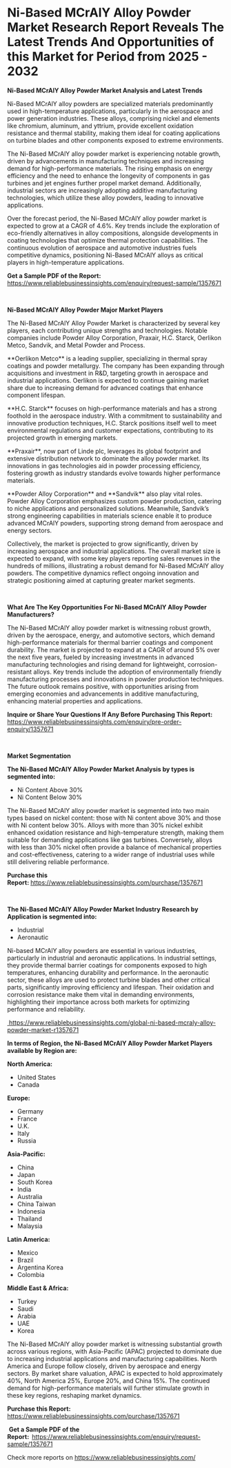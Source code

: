 <p><h1>Ni-Based MCrAlY Alloy Powder Market Research Report Reveals The Latest Trends And Opportunities of this Market for Period from 2025 - 2032</h1></p><p><strong>Ni-Based MCrAlY Alloy Powder Market Analysis and Latest Trends</strong></p>
<p><p>Ni-Based MCrAlY alloy powders are specialized materials predominantly used in high-temperature applications, particularly in the aerospace and power generation industries. These alloys, comprising nickel and elements like chromium, aluminum, and yttrium, provide excellent oxidation resistance and thermal stability, making them ideal for coating applications on turbine blades and other components exposed to extreme environments.</p><p>The Ni-Based MCrAlY alloy powder market is experiencing notable growth, driven by advancements in manufacturing techniques and increasing demand for high-performance materials. The rising emphasis on energy efficiency and the need to enhance the longevity of components in gas turbines and jet engines further propel market demand. Additionally, industrial sectors are increasingly adopting additive manufacturing technologies, which utilize these alloy powders, leading to innovative applications.</p><p>Over the forecast period, the Ni-Based MCrAlY alloy powder market is expected to grow at a CAGR of 4.6%. Key trends include the exploration of eco-friendly alternatives in alloy compositions, alongside developments in coating technologies that optimize thermal protection capabilities. The continuous evolution of aerospace and automotive industries fuels competitive dynamics, positioning Ni-Based MCrAlY alloys as critical players in high-temperature applications.</p></p>
<p><strong>Get a Sample PDF of the Report:&nbsp;</strong> <a href="https://www.reliablebusinessinsights.com/enquiry/request-sample/1357671?utm_campaign=3352&utm_medium=2&utm_source=Github&utm_content=ia&utm_term=02042025&utm_id=ni-based-mcraly-alloy-powder">https://www.reliablebusinessinsights.com/enquiry/request-sample/1357671</a></p>
<p>&nbsp;</p>
<p><strong>Ni-Based MCrAlY Alloy Powder Major Market Players</strong></p>
<p><p>The Ni-Based MCrAlY Alloy Powder Market is characterized by several key players, each contributing unique strengths and technologies. Notable companies include Powder Alloy Corporation, Praxair, H.C. Starck, Oerlikon Metco, Sandvik, and Metal Powder and Process. </p><p>**Oerlikon Metco** is a leading supplier, specializing in thermal spray coatings and powder metallurgy. The company has been expanding through acquisitions and investment in R&D, targeting growth in aerospace and industrial applications. Oerlikon is expected to continue gaining market share due to increasing demand for advanced coatings that enhance component lifespan.</p><p>**H.C. Starck** focuses on high-performance materials and has a strong foothold in the aerospace industry. With a commitment to sustainability and innovative production techniques, H.C. Starck positions itself well to meet environmental regulations and customer expectations, contributing to its projected growth in emerging markets.</p><p>**Praxair**, now part of Linde plc, leverages its global footprint and extensive distribution network to dominate the alloy powder market. Its innovations in gas technologies aid in powder processing efficiency, fostering growth as industry standards evolve towards higher performance materials.</p><p>**Powder Alloy Corporation** and **Sandvik** also play vital roles. Powder Alloy Corporation emphasizes custom powder production, catering to niche applications and personalized solutions. Meanwhile, Sandvik’s strong engineering capabilities in materials science enable it to produce advanced MCrAlY powders, supporting strong demand from aerospace and energy sectors.</p><p>Collectively, the market is projected to grow significantly, driven by increasing aerospace and industrial applications. The overall market size is expected to expand, with some key players reporting sales revenues in the hundreds of millions, illustrating a robust demand for Ni-Based MCrAlY alloy powders. The competitive dynamics reflect ongoing innovation and strategic positioning aimed at capturing greater market segments.</p></p>
<p>&nbsp;</p>
<p><strong>What Are The Key Opportunities For Ni-Based MCrAlY Alloy Powder Manufacturers?</strong></p>
<p><p>The Ni-Based MCrAlY alloy powder market is witnessing robust growth, driven by the aerospace, energy, and automotive sectors, which demand high-performance materials for thermal barrier coatings and component durability. The market is projected to expand at a CAGR of around 5% over the next five years, fueled by increasing investments in advanced manufacturing technologies and rising demand for lightweight, corrosion-resistant alloys. Key trends include the adoption of environmentally friendly manufacturing processes and innovations in powder production techniques. The future outlook remains positive, with opportunities arising from emerging economies and advancements in additive manufacturing, enhancing material properties and applications.</p></p>
<p><strong>Inquire or Share Your Questions If Any Before Purchasing This Report:</strong> <a href="https://www.reliablebusinessinsights.com/enquiry/pre-order-enquiry/1357671?utm_campaign=3352&utm_medium=2&utm_source=Github&utm_content=ia&utm_term=02042025&utm_id=ni-based-mcraly-alloy-powder">https://www.reliablebusinessinsights.com/enquiry/pre-order-enquiry/1357671</a></p>
<p>&nbsp;</p>
<p><strong>Market Segmentation</strong></p>
<p><strong>The Ni-Based MCrAlY Alloy Powder Market Analysis by types is segmented into:</strong></p>
<p><ul><li>Ni Content Above 30%</li><li>Ni Content Below 30%</li></ul></p>
<p><p>The Ni-Based MCrAlY alloy powder market is segmented into two main types based on nickel content: those with Ni content above 30% and those with Ni content below 30%. Alloys with more than 30% nickel exhibit enhanced oxidation resistance and high-temperature strength, making them suitable for demanding applications like gas turbines. Conversely, alloys with less than 30% nickel often provide a balance of mechanical properties and cost-effectiveness, catering to a wider range of industrial uses while still delivering reliable performance.</p></p>
<p><strong>Purchase this Report:&nbsp;</strong><a href="https://www.reliablebusinessinsights.com/purchase/1357671?utm_campaign=3352&utm_medium=2&utm_source=Github&utm_content=ia&utm_term=02042025&utm_id=ni-based-mcraly-alloy-powder">https://www.reliablebusinessinsights.com/purchase/1357671</a></p>
<p>&nbsp;</p>
<p><strong>The Ni-Based MCrAlY Alloy Powder Market Industry Research by Application is segmented into:</strong></p>
<p><ul><li>Industrial</li><li>Aeronautic</li></ul></p>
<p><p>Ni-based MCrAlY alloy powders are essential in various industries, particularly in industrial and aeronautic applications. In industrial settings, they provide thermal barrier coatings for components exposed to high temperatures, enhancing durability and performance. In the aeronautic sector, these alloys are used to protect turbine blades and other critical parts, significantly improving efficiency and lifespan. Their oxidation and corrosion resistance make them vital in demanding environments, highlighting their importance across both markets for optimizing performance and reliability.</p></p>
<p><a href="https://www.reliablebusinessinsights.com/global-ni-based-mcraly-alloy-powder-market-r1357671?utm_campaign=3352&utm_medium=2&utm_source=Github&utm_content=ia&utm_term=02042025&utm_id=ni-based-mcraly-alloy-powder">&nbsp;https://www.reliablebusinessinsights.com/global-ni-based-mcraly-alloy-powder-market-r1357671</a></p>
<p><strong>In terms of Region, the Ni-Based MCrAlY Alloy Powder Market Players available by Region are:</strong></p>
<p>
    <p> <strong> North America: </strong>
        <ul>
            <li>United States</li>
            <li>Canada</li>
        </ul>
        </p> 
    <p> <strong> Europe: </strong>
        <ul>
            <li>Germany</li>
            <li>France</li>
            <li>U.K.</li>
            <li>Italy</li>
            <li>Russia</li>
        </ul>
        </p> 
    <p> <strong> Asia-Pacific: </strong>
        <ul>
            <li>China</li>
            <li>Japan</li>
            <li>South Korea</li>
            <li>India</li>
            <li>Australia</li>
            <li>China Taiwan</li>
            <li>Indonesia</li>
            <li>Thailand</li>
            <li>Malaysia</li>
        </ul>
        </p> 
    <p> <strong> Latin America: </strong>
        <ul>
            <li>Mexico</li>
            <li>Brazil</li>
            <li>Argentina Korea</li>
            <li>Colombia</li>
        </ul>
        </p> 
    <p> <strong> Middle East & Africa: </strong>
        <ul>
            <li>Turkey</li>
            <li>Saudi</li>
            <li>Arabia</li>
            <li>UAE</li>
            <li>Korea</li>
        </ul>
    </p>
    </p>
<p><p>The Ni-Based MCrAlY alloy powder market is witnessing substantial growth across various regions, with Asia-Pacific (APAC) projected to dominate due to increasing industrial applications and manufacturing capabilities. North America and Europe follow closely, driven by aerospace and energy sectors. By market share valuation, APAC is expected to hold approximately 40%, North America 25%, Europe 20%, and China 15%. The continued demand for high-performance materials will further stimulate growth in these key regions, reshaping market dynamics.</p></p>
<p><strong>Purchase this Report: </strong><a href="https://www.reliablebusinessinsights.com/purchase/1357671?utm_campaign=3352&utm_medium=2&utm_source=Github&utm_content=ia&utm_term=02042025&utm_id=ni-based-mcraly-alloy-powder">https://www.reliablebusinessinsights.com/purchase/1357671</a></p>
<p>&nbsp;<strong>Get a Sample PDF of the Report:&nbsp;&nbsp;</strong><a href="https://www.reliablebusinessinsights.com/enquiry/request-sample/1357671?utm_campaign=3352&utm_medium=2&utm_source=Github&utm_content=ia&utm_term=02042025&utm_id=ni-based-mcraly-alloy-powder">https://www.reliablebusinessinsights.com/enquiry/request-sample/1357671</a></p>
<p><strong></strong></p>
<p>Check more reports on <a href="https://www.reliablebusinessinsights.com/?utm_campaign=3352&utm_medium=2&utm_source=Github&utm_content=ia&utm_term=02042025&utm_id=ni-based-mcraly-alloy-powder">https://www.reliablebusinessinsights.com/</a></p>